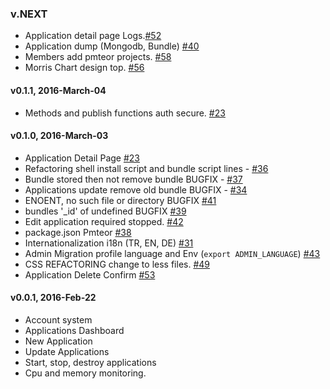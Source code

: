### v.NEXT

* Application detail page Logs.[#52](https://github.com/pmteor/pmteor/issues/52)
* Application dump (Mongodb, Bundle) [#40](https://github.com/pmteor/pmteor/issues/40)
* Members add pmteor projects. [#58](https://github.com/pmteor/pmteor/issues/58)
* Morris Chart design top. [#56](https://github.com/pmteor/pmteor/issues/56)

#### v0.1.1, 2016-March-04
* Methods and publish functions auth secure. [#23](https://github.com/pmteor/pmteor/issues/59)

#### v0.1.0, 2016-March-03

* Application Detail Page [#23](https://github.com/pmteor/pmteor/issues/23)
* Refactoring shell install script and bundle script lines - [#36](https://github.com/pmteor/pmteor/issues/36)
* Bundle stored then not remove bundle BUGFIX - [#37](https://github.com/pmteor/pmteor/issues/37)
* Applications update remove old bundle BUGFIX - [#34](https://github.com/pmteor/pmteor/issues/34)
* ENOENT, no such file or directory BUGFIX [#41](https://github.com/pmteor/pmteor/issues/41)
* bundles '_id' of undefined BUGFIX [#39](https://github.com/pmteor/pmteor/issues/39)
* Edit application required stopped. [#42](https://github.com/pmteor/pmteor/issues/42)
* package.json Pmteor [#38](https://github.com/pmteor/pmteor/issues/38)
* Internationalization i18n (TR, EN, DE) [#31](https://github.com/pmteor/pmteor/issues/31)
* Admin Migration profile language and Env (`export ADMIN_LANGUAGE`) [#43](https://github.com/pmteor/pmteor/issues/43)
* CSS REFACTORING change to less files. [#49](https://github.com/pmteor/pmteor/issues/49)
* Application Delete Confirm [#53](https://github.com/pmteor/pmteor/issues/53)

#### v0.0.1, 2016-Feb-22

* Account system
* Applications Dashboard
* New Application
* Update Applications
* Start, stop, destroy applications
* Cpu and memory monitoring.
